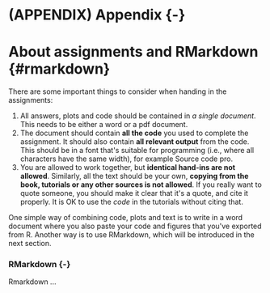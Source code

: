 # (APPENDIX) Appendix {-}

# About assignments and RMarkdown {#rmarkdown}

There are some important things to consider when handing in the assignments:

1. All answers, plots and code should be contained in _a single document_. This needs to be either a word or a pdf document.
2. The document should contain **all the code** you used to complete the assignment. It should also contain **all relevant output** from the code. This should be in a font that's suitable for programming (i.e., where all characters have the same width), for example Source code pro.
3. You are allowed to work together, but **identical hand-ins are not allowed**. Similarly, all the text should be your own, **copying from the book, tutorials or any other sources is not allowed**. If you really want to quote someone, you should make it clear that it's a quote, and cite it properly. It is OK to use the *code* in the tutorials without citing that.

One simple way of combining code, plots and text is to write in a word document where you also paste your code and figures that you've exported from R. Another way is to use RMarkdown, which will be introduced in the next section.

### RMarkdown {-}

Rmarkdown ...
